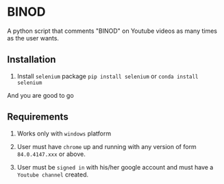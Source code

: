 # BINOD

A python script that comments "BINOD" on Youtube videos as many times as the user wants.

## Installation

1. Install ```selenium``` package
``` pip install selenium ```
or 
```conda install selenium```

And you are good to go

## Requirements

1. Works only with ```windows``` platform

2. User must have ```chrome``` up and running with any version of form ``` 84.0.4147.xxx``` or above.

3. User must be ```signed in``` with his/her google account and must have a ```Youtube channel``` created.

